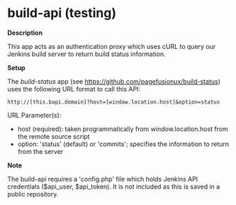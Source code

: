 # build-api (testing)

**Description**

This app acts as an authentication proxy which uses cURL to query our Jenkins build server to 
return build status information.

**Setup**

The _build-status_ app (see https://github.com/pagefusionux/build-status) uses the
following URL format to call this API:
````
http://[this.bapi.domain]?host=[window.location.host]&option=status
````

URL Parameter(s):
- host (required): taken programmatically from window.location.host from the remote source script
- option: 'status' (default) or 'commits'; specifies the information to return from the server

**Note**

The build-api requires a 'config.php' file which holds Jenkins API credentials ($api_user, 
$api_token). It is not included as this is saved in a public repository.
